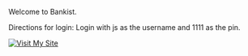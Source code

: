 Welcome to Bankist. 

Directions for login:
Login with js as the username and 1111 as the pin. 

[![Visit My Site](https://www.netlify.com/img/deploy/button.svg)]([https://bankist-deploy.netlify.app])
